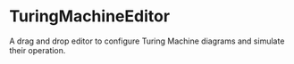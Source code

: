# TuringMachineEditor
A drag and drop editor to configure Turing Machine diagrams and simulate their operation.
